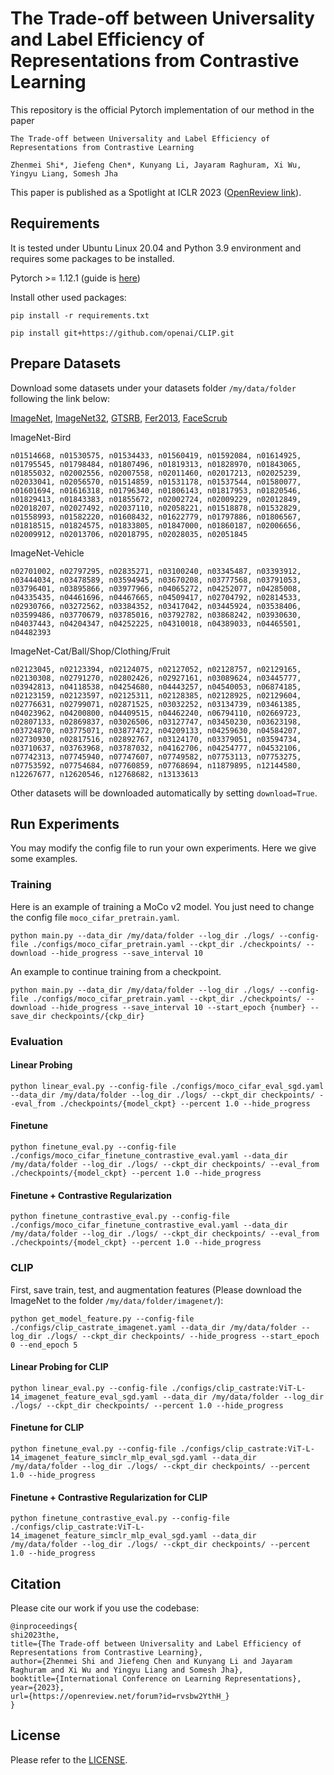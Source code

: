 # The Trade-off between Universality and Label Efficiency of Representations from Contrastive Learning

This repository is the official Pytorch implementation of our method in the paper

```
The Trade-off between Universality and Label Efficiency of Representations from Contrastive Learning

Zhenmei Shi*, Jiefeng Chen*, Kunyang Li, Jayaram Raghuram, Xi Wu, Yingyu Liang, Somesh Jha
```

This paper is published as a Spotlight at ICLR 2023 ([OpenReview link](https://openreview.net/forum?id=rvsbw2YthH_)).

## Requirements

It is tested under Ubuntu Linux 20.04 and Python 3.9 environment and requires some packages to be installed.

Pytorch >= 1.12.1 (guide is [here](https://pytorch.org/get-started/locally/))

Install other used packages:

```
pip install -r requirements.txt

pip install git+https://github.com/openai/CLIP.git
```

## Prepare Datasets

Download some datasets under your datasets folder `/my/data/folder` following the link below:

[ImageNet](https://github.com/pytorch/examples/blob/main/imagenet/extract_ILSVRC.sh), [ImageNet32](https://patrykchrabaszcz.github.io/Imagenet32/), [GTSRB](https://drive.google.com/file/d/1f37CPYd9YYMHuRk6JM7Oy-nFqUvZLFR2/view?usp=sharing), [Fer2013](https://drive.google.com/drive/folders/1f0YDhph4amlXtDRdiMpDLn07ni0SI6Aj?usp=sharing), [FaceScrub](https://drive.google.com/drive/folders/1f0YDhph4amlXtDRdiMpDLn07ni0SI6Aj?usp=sharing)

ImageNet-Bird
```
n01514668, n01530575, n01534433, n01560419, n01592084, n01614925, n01795545, n01798484, n01807496, n01819313, n01828970, n01843065, n01855032, n02002556, n02007558, n02011460, n02017213, n02025239, n02033041, n02056570, n01514859, n01531178, n01537544, n01580077, n01601694, n01616318, n01796340, n01806143, n01817953, n01820546, n01829413, n01843383, n01855672, n02002724, n02009229, n02012849, n02018207, n02027492, n02037110, n02058221, n01518878, n01532829, n01558993, n01582220, n01608432, n01622779, n01797886, n01806567, n01818515, n01824575, n01833805, n01847000, n01860187, n02006656, n02009912, n02013706, n02018795, n02028035, n02051845
```

ImageNet-Vehicle
```
n02701002, n02797295, n02835271, n03100240, n03345487, n03393912, n03444034, n03478589, n03594945, n03670208, n03777568, n03791053, n03796401, n03895866, n03977966, n04065272, n04252077, n04285008, n04335435, n04461696, n04467665, n04509417, n02704792, n02814533, n02930766, n03272562, n03384352, n03417042, n03445924, n03538406, n03599486, n03770679, n03785016, n03792782, n03868242, n03930630, n04037443, n04204347, n04252225, n04310018, n04389033, n04465501, n04482393
```

ImageNet-Cat/Ball/Shop/Clothing/Fruit
```
n02123045, n02123394, n02124075, n02127052, n02128757, n02129165, n02130308, n02791270, n02802426, n02927161, n03089624, n03445777, n03942813, n04118538, n04254680, n04443257, n04540053, n06874185, n02123159, n02123597, n02125311, n02128385, n02128925, n02129604, n02776631, n02799071, n02871525, n03032252, n03134739, n03461385, n04023962, n04200800, n04409515, n04462240, n06794110, n02669723, n02807133, n02869837, n03026506, n03127747, n03450230, n03623198, n03724870, n03775071, n03877472, n04209133, n04259630, n04584207, n02730930, n02817516, n02892767, n03124170, n03379051, n03594734, n03710637, n03763968, n03787032, n04162706, n04254777, n04532106, n07742313, n07745940, n07747607, n07749582, n07753113, n07753275, n07753592, n07754684, n07760859, n07768694, n11879895, n12144580, n12267677, n12620546, n12768682, n13133613
```

Other datasets will be downloaded automatically by setting `download=True`.

## Run Experiments

You may modify the config file to run your own experiments. Here we give some examples.

### Training

Here is an example of training a MoCo v2 model. You just need to change the config file `moco_cifar_pretrain.yaml`.

```
python main.py --data_dir /my/data/folder --log_dir ./logs/ --config-file ./configs/moco_cifar_pretrain.yaml --ckpt_dir ./checkpoints/ --download --hide_progress --save_interval 10
```

An example to continue training from a checkpoint.

```
python main.py --data_dir /my/data/folder --log_dir ./logs/ --config-file ./configs/moco_cifar_pretrain.yaml --ckpt_dir ./checkpoints/ --download --hide_progress --save_interval 10 --start_epoch {number} --save_dir checkpoints/{ckp_dir}
```

### Evaluation

#### Linear Probing

```
python linear_eval.py --config-file ./configs/moco_cifar_eval_sgd.yaml --data_dir /my/data/folder --log_dir ./logs/ --ckpt_dir checkpoints/ --eval_from ./checkpoints/{model_ckpt} --percent 1.0 --hide_progress
```

#### Finetune

```
python finetune_eval.py --config-file ./configs/moco_cifar_finetune_contrastive_eval.yaml --data_dir /my/data/folder --log_dir ./logs/ --ckpt_dir checkpoints/ --eval_from ./checkpoints/{model_ckpt} --percent 1.0 --hide_progress
```

#### Finetune + Contrastive Regularization

```
python finetune_contrastive_eval.py --config-file ./configs/moco_cifar_finetune_contrastive_eval.yaml --data_dir /my/data/folder --log_dir ./logs/ --ckpt_dir checkpoints/ --eval_from ./checkpoints/{model_ckpt} --percent 1.0 --hide_progress
```

### CLIP

First, save train, test, and augmentation features (Please download the ImageNet to the folder `/my/data/folder/imagenet/`):

```
python get_model_feature.py --config-file ./configs/clip_castrate_imagenet.yaml --data_dir /my/data/folder --log_dir ./logs/ --ckpt_dir checkpoints/ --hide_progress --start_epoch 0 --end_epoch 5
```

#### Linear Probing for CLIP

```
python linear_eval.py --config-file ./configs/clip_castrate:ViT-L-14_imagenet_feature_eval_sgd.yaml --data_dir /my/data/folder --log_dir ./logs/ --ckpt_dir checkpoints/ --percent 1.0 --hide_progress
```

#### Finetune for CLIP

```
python finetune_eval.py --config-file ./configs/clip_castrate:ViT-L-14_imagenet_feature_simclr_mlp_eval_sgd.yaml --data_dir /my/data/folder --log_dir ./logs/ --ckpt_dir checkpoints/ --percent 1.0 --hide_progress
```

#### Finetune + Contrastive Regularization for CLIP

```
python finetune_contrastive_eval.py --config-file ./configs/clip_castrate:ViT-L-14_imagenet_feature_simclr_mlp_eval_sgd.yaml --data_dir /my/data/folder --log_dir ./logs/ --ckpt_dir checkpoints/ --percent 1.0 --hide_progress
```

## Citation

Please cite our work if you use the codebase:

```
@inproceedings{
shi2023the,
title={The Trade-off between Universality and Label Efficiency of Representations from Contrastive Learning},
author={Zhenmei Shi and Jiefeng Chen and Kunyang Li and Jayaram Raghuram and Xi Wu and Yingyu Liang and Somesh Jha},
booktitle={International Conference on Learning Representations},
year={2023},
url={https://openreview.net/forum?id=rvsbw2YthH_}
}
```

## License

Please refer to the [LICENSE](LICENSE).
